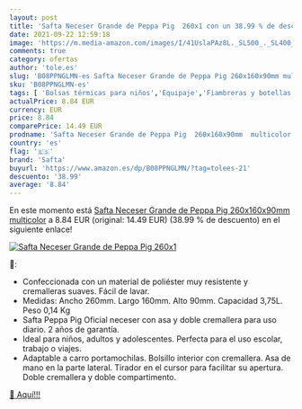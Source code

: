 ```yaml
---
layout: post
title: 'Safta Neceser Grande de Peppa Pig  260x1 con un 38.99 % de descuento'
date: 2021-09-22 12:59:18
image: 'https://m.media-amazon.com/images/I/41UslaPAz8L._SL500_._SL400_.jpg'
comments: true
category: ofertas
author: 'tole.es'
slug: 'B08PPNGLMN-es Safta Neceser Grande de Peppa Pig 260x160x90mm multicolor'
sku: 'B08PPNGLMN-es'
tags: [ 'Bolsas térmicas para niños','Equipaje','Fiambreras y botellas de agua','Material escolar','Material escolar y educativo','Mochilas','Mochilas infantiles','Oficina y papelería','peppa','pig','safta', ]
actualPrice: 8.84 EUR
currency: EUR
price: 8.84
comparePrice: 14.49 EUR
prodname: 'Safta Neceser Grande de Peppa Pig  260x160x90mm  multicolor'
country: 'es'
flag: '🇪🇸'
brand: 'Safta'
buyurl: 'https://www.amazon.es/dp/B08PPNGLMN/?tag=tolees-21'
descuento: '38.99'
average: '8.84'
---
```


En este momento está [Safta Neceser Grande de Peppa Pig  260x160x90mm  multicolor](https://www.amazon.es/dp/B08PPNGLMN/?tag=tolees-21) a 8.84 EUR (original: 14.49 EUR) (38.99 %  de descuento) en el siguiente enlace!

[![Safta Neceser Grande de Peppa Pig  260x1](https://m.media-amazon.com/images/I/41UslaPAz8L._SL500_._SL400_.jpg)](https://www.amazon.es/dp/B08PPNGLMN/?tag=tolees-21)

🔎:

- Confeccionada con un material de poliéster muy resistente y cremalleras suaves. Fácil de lavar.
- Medidas: Ancho 260mm. Largo 160mm. Alto 90mm. Capacidad 3,75L. Peso 0,14 Kg
- Safta Peppa Pig Oficial neceser con asa y doble cremallera para uso diario. 2 años de garantía.
- Ideal para niños, adultos y adolescentes. Perfecta para el uso escolar, trabajo o viajes.
- Adaptable a carro portamochilas. Bolsillo interior con cremallera. Asa de mano en la parte lateral. Tirador en el cursor para facilitar su apertura. Doble cremallera y doble compartimento.

[🛒 Aquí!!!](https://www.amazon.es/dp/B08PPNGLMN/?tag=tolees-21)

